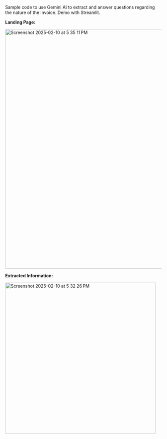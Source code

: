 Sample code to use Gemini AI to extract and answer questions regarding the nature of the invoice. Demo with Streamlit.

**Landing Page:**

<img width="767" alt="Screenshot 2025-02-10 at 5 35 11 PM" src="https://github.com/user-attachments/assets/4a44d182-095b-4f59-863b-e82d3f31ae79" />

**Extracted Information:**

<img width="484" alt="Screenshot 2025-02-10 at 5 32 26 PM" src="https://github.com/user-attachments/assets/99021c49-61b9-4577-9c12-2f2090c296a6" />
